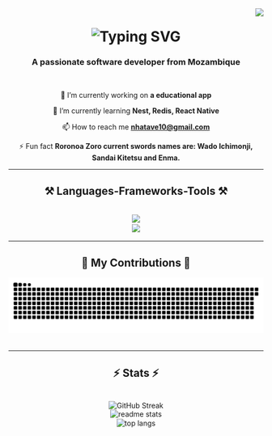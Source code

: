 <img align="right" src="https://visitor-badge.laobi.icu/badge?page_id=nercio.readme" />

<h1 align="center">
<img src="https://readme-typing-svg.demolab.com?font=Source+Code+Pro&weight=700&size=35&duration=4000&pause=1000&color=FFFFFF&center=true&random=false&width=435&height=70&lines=Hello+World%F0%9F%8C%8E;Im+Nércio+Nordino!" alt="Typing SVG" />
</h1>

<h3 align="center">A passionate software developer from Mozambique</h3>

<br/>

<div align="center">
 
 🔭 I’m currently working on **a educational app**
 
 🌱 I’m currently learning **Nest, Redis, React Native**

📫 How to reach me <strong>nhatave10@gmail.com</strong>
 
⚡ Fun fact **Roronoa Zoro current swords names are: Wado Ichimonji, <br/> Sandai Kitetsu and Enma.**

 </div>
 


 <hr/>
 
<h2 align="center">⚒️ Languages-Frameworks-Tools ⚒️</h2>
<br/>
<div align="center">
    <img src="https://skillicons.dev/icons?i=react,mui,html,css,vscode,github,figma,tailwind,git" /><br>
    <img src="https://skillicons.dev/icons?i=nodejs,python,photoshop,illustrator,javascript,typescript,firebase,java,nextjs,mysql,wordpress" /><br>
</div>

<hr/>

<div align="center">
  <h2>🐍 My Contributions 🐍</h2>
  
  <img alt="snake eating my contributions" src="https://raw.githubusercontent.com/nercio/readme/output/github-contribution-grid-snake.svg" />\
    <br/>
</div>

<hr/>

<h2 align="center">⚡ Stats ⚡</h2>
<br>
<div align=center>
 <img src="https://streak-stats.demolab.com?user=nercio&theme=react&hide_border=true&date_format=j%20M%5B%20Y%5D&mode=weekly" alt="GitHub Streak" /> <br/>
  <img width=390 src="https://github-readme-stats.vercel.app/api?username=nercio&count_private=true&show_icons=true&theme=react&hide_border=true&rank_icon=github&border_radius=10" alt="readme stats" />
  <br/>
  <img width=325 align="center" src="https://github-readme-stats.vercel.app/api/top-langs/?username=nercio&hide=HTML&langs_count=8&layout=compact&theme=react&hide_border=true&&border_radius=10&size_weight=0.5&count_weight=0.5&exclude_repo=github-readme-stats" alt="top langs" />
</div>

<br/>
